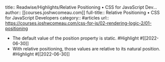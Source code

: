 title:: Readwise/Highlights/Relative Positioning • CSS for JavaScript Dev...
author:: [[courses.joshwcomeau.com]]
full-title:: Relative Positioning • CSS for JavaScript Developers
category:: #articles
url:: https://courses.joshwcomeau.com/css-for-js/02-rendering-logic-2/01-positioning

- The default value of the position property is static. #Highlight #[[2022-06-30]]
- With relative positioning, those values are relative to its natural position. #Highlight #[[2022-06-30]]